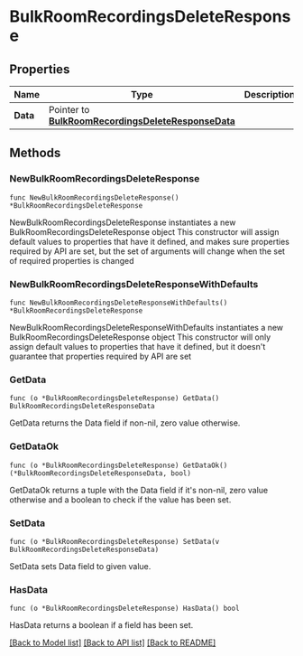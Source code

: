 # BulkRoomRecordingsDeleteResponse

## Properties

Name | Type | Description | Notes
------------ | ------------- | ------------- | -------------
**Data** | Pointer to [**BulkRoomRecordingsDeleteResponseData**](BulkRoomRecordingsDeleteResponseData.md) |  | [optional] 

## Methods

### NewBulkRoomRecordingsDeleteResponse

`func NewBulkRoomRecordingsDeleteResponse() *BulkRoomRecordingsDeleteResponse`

NewBulkRoomRecordingsDeleteResponse instantiates a new BulkRoomRecordingsDeleteResponse object
This constructor will assign default values to properties that have it defined,
and makes sure properties required by API are set, but the set of arguments
will change when the set of required properties is changed

### NewBulkRoomRecordingsDeleteResponseWithDefaults

`func NewBulkRoomRecordingsDeleteResponseWithDefaults() *BulkRoomRecordingsDeleteResponse`

NewBulkRoomRecordingsDeleteResponseWithDefaults instantiates a new BulkRoomRecordingsDeleteResponse object
This constructor will only assign default values to properties that have it defined,
but it doesn't guarantee that properties required by API are set

### GetData

`func (o *BulkRoomRecordingsDeleteResponse) GetData() BulkRoomRecordingsDeleteResponseData`

GetData returns the Data field if non-nil, zero value otherwise.

### GetDataOk

`func (o *BulkRoomRecordingsDeleteResponse) GetDataOk() (*BulkRoomRecordingsDeleteResponseData, bool)`

GetDataOk returns a tuple with the Data field if it's non-nil, zero value otherwise
and a boolean to check if the value has been set.

### SetData

`func (o *BulkRoomRecordingsDeleteResponse) SetData(v BulkRoomRecordingsDeleteResponseData)`

SetData sets Data field to given value.

### HasData

`func (o *BulkRoomRecordingsDeleteResponse) HasData() bool`

HasData returns a boolean if a field has been set.


[[Back to Model list]](../README.md#documentation-for-models) [[Back to API list]](../README.md#documentation-for-api-endpoints) [[Back to README]](../README.md)


